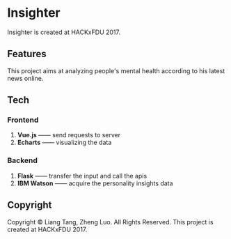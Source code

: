 # Insighter

Insighter is created at HACKxFDU 2017.

## Features

This project aims at analyzing people's mental health according to his latest news online.

## Tech

### Frontend

1. **Vue.js** —— send requests to server
2. **Echarts** —— visualizing the data

### Backend

1. **Flask** —— transfer the input and call the apis
2. **IBM Watson** —— acquire the personality insights data

## Copyright

Copyright © Liang Tang, Zheng Luo. All Rights Reserved. This project is created at HACKxFDU 2017.